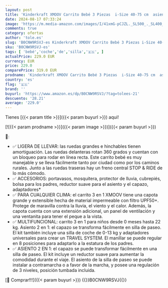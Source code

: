 ```yaml
---
layout: post
title: 'Kinderkraft XMOOV Carrito Bebé 3 Piezas  i-Size 40-75 cm  asiento 2 en 1  Capazo  Silla Paseo  Silla Coche  ligero  desde 0 meses hasta 22 kg  silla de coche 0-13 kg  TRAVEL SYSTEM  Gris'
date: 2024-08-17 07:33:24
image: 'https://m.media-amazon.com/images/I/41xmG-pCJZL._SL500_._SL400_.jpg'
comments: true
category: ofertas
author: 'tole.es'
slug: 'B0CNW9RSVJ-es Kinderkraft XMOOV Carrito Bebé 3 Piezas i-Size 40-75 cm...'
sku: 'B0CNW9RSVJ-es'
tags: [ 'bebé','coche','de','silla','🇪🇸', ]
actualPrice: 229.0 EUR
currency: EUR
price: 229.0
comparePrice: 319.0 EUR
prodname: 'Kinderkraft XMOOV Carrito Bebé 3 Piezas  i-Size 40-75 cm  asiento 2 en 1  Capazo  Silla Paseo  Silla Coche  ligero  desde 0 meses hasta 22 kg  silla de coche 0-13 kg  TRAVEL SYSTEM  Gris'
country: 'es'
flag: '🇪🇸'
brand: ''
buyurl: 'https://www.amazon.es/dp/B0CNW9RSVJ/?tag=tolees-21'
descuento: '28.21'
average: '229.0'
---
```


Tienes [{{< param title >}}]({{< param buyurl >}}) aqui!

[![{{< param prodname >}}]({{< param image >}})]({{< param buyurl >}})

🔎:

- ✅ LIGERA DE LLEVAR: las ruedas grandes e hinchables tienen amortiguación. Las ruedas delanteras rotan 360 grados y cuentan con un bloqueo para rodar en línea recta. Este carrito bebé es muy manejable y se lleva fácilmente tanto por ciudad como por los caminos rurales. Junto a las ruedas traseras hay un freno central STOP & RIDE de lo más cómodo.
- ✅ ACCESORIOS: portavasos, mosquitera, protector de lluvia, cubrepiés, bolsa para los padres, reductor suave para el asiento y el capazo, adaptadores*
- ✅ PARA CUALQUIER CLIMA: el carrito 3 en 1 XMOOV tiene una capota grande y extensible hecha de material impermeable con filtro UPF50+. Protege de maravilla contra la lluvia, el viento y el calor. Además, la capota cuenta con una extensión adicional, un panel de ventilación y una ventanita para tener el peque a la vista.
- ✅ MULTIFUNCIONAL: carrito 3 en 1 para niños desde 0 meses hasta 22 kg. Asiento 2 en 1: el capazo se transforma fácilmente en silla de paseo. El kit también incluye una silla de coche de 0-13 kg y adaptadores universales para crear un TRAVEL SYSTEM. El manillar se puede regular en 8 posiciones para adaptarlo a la estatura de los padres.
- ✅ ASIENTO 2 EN 1: el capazo se puede transformar fácilmente en una silla de paseo. El kit incluye un reductor suave para aumentar la comodidad durante el viaje. El asiento de la silla de paseo se puede instalar a contramarcha o a favor de la marcha, y posee una regulación de 3 niveles, posición tumbada incluida.

[🛒 Comprar!!!]({{< param buyurl >}})
{{<world>}}B0CNW9RSVJ{{</world>}}
